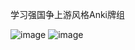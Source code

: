 学习强国争上游风格Anki牌组


![image](https://github.com/hydjan/Anki-XueXiQiangGuo/blob/main/front.png?raw=true)
![image](https://github.com/hydjan/Anki-XueXiQiangGuo/blob/main/back.png?raw=true)

